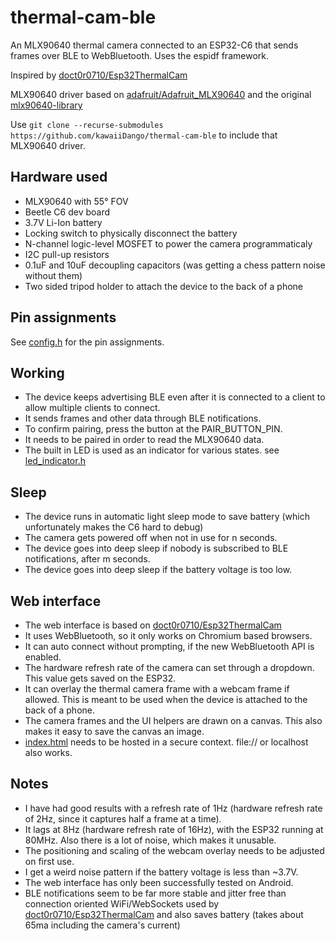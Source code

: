 # thermal-cam-ble

An MLX90640 thermal camera connected to an ESP32-C6 that sends frames over BLE to WebBluetooth. Uses the espidf framework.

Inspired by [doct0r0710/Esp32ThermalCam](https://github.com/doct0r0710/Esp32ThermalCam)

MLX90640 driver based on [adafruit/Adafruit_MLX90640](https://github.com/adafruit/Adafruit_MLX90640) and the original [mlx90640-library](https://github.com/melexis/mlx90640-library)

Use `git clone --recurse-submodules https://github.com/kawaiiDango/thermal-cam-ble` to include that MLX90640 driver.

## Hardware used

- MLX90640 with 55° FOV
- Beetle C6 dev board
- 3.7V Li-Ion battery
- Locking switch to physically disconnect the battery
- N-channel logic-level MOSFET to power the camera programmaticaly
- I2C pull-up resistors
- 0.1uF and 10uF decoupling capacitors (was getting a chess pattern noise without them)
- Two sided tripod holder to attach the device to the back of a phone

## Pin assignments

See [config.h](main/config.h) for the pin assignments.

## Working
- The device keeps advertising BLE even after it is connected to a client to allow multiple clients to connect.
- It sends frames and other data through BLE notifications.
- To confirm pairing, press the button at the PAIR_BUTTON_PIN.
- It needs to be paired in order to read the MLX90640 data.
- The built in LED is used as an indicator for various states. see [led_indicator.h](main/led_indicator.h)

## Sleep
- The device runs in automatic light sleep mode to save battery (which unfortunately makes the C6 hard to debug)
- The camera gets powered off when not in use for n seconds.
- The device goes into deep sleep if nobody is subscribed to BLE notifications, after m seconds.
- The device goes into deep sleep if the battery voltage is too low.

## Web interface
- The web interface is based on [doct0r0710/Esp32ThermalCam](https://github.com/doct0r0710/Esp32ThermalCam/blob/main/index.html)
- It uses WebBluetooth, so it only works on Chromium based browsers.
- It can auto connect without prompting, if the new WebBluetooth API is enabled.
- The hardware refresh rate of the camera can set through a dropdown. This value gets saved on the ESP32.
- It can overlay the thermal camera frame with a webcam frame if allowed. This is meant to be used when the device is attached to the back of a phone.
- The camera frames and the UI helpers are drawn on a canvas. This also makes it easy to save the canvas an image.
- [index.html](index.html) needs to be hosted in a secure context. file:// or localhost also works.

## Notes
- I have had good results with a refresh rate of 1Hz (hardware refresh rate of 2Hz, since it captures half a frame at a time).
- It lags at 8Hz (hardware refresh rate of 16Hz), with the ESP32 running at 80MHz. Also there is a lot of noise, which makes it unusable.
- The positioning and scaling of the webcam overlay needs to be adjusted on first use.
- I get a weird noise pattern if the battery voltage is less than ~3.7V.
- The web interface has only been successfully tested on Android.
- BLE notifications seem to be far more stable and jitter free than connection oriented WiFi/WebSockets used by [doct0r0710/Esp32ThermalCam](https://github.com/doct0r0710/Esp32ThermalCam) and also saves battery (takes about 65ma including the camera's current)